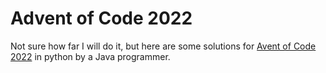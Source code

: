 # Advent of Code 2022

Not sure how far I will do it, but here are some solutions for [Avent of Code 2022](https://adventofcode.com/2022/) in python by a Java programmer.
